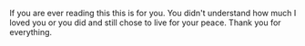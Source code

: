 If you are ever reading this this is for you. You didn't understand how much I loved you or you did and still chose to live for your peace. Thank you for everything.
